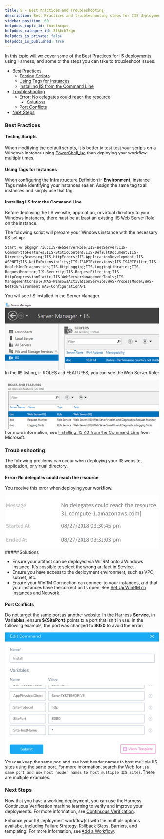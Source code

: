 ```yaml
---
title: 5 - Best Practices and Troubleshooting
description: Best Practices and troubleshooting steps for IIS deployments in Harness.
sidebar_position: 60
helpdocs_topic_id: l639i8uqxs
helpdocs_category_id: 3lkbch7kgn
helpdocs_is_private: false
helpdocs_is_published: true
---
```


In this topic will we cover some of the Best Practices for IIS deployments using Harness, and some of the steps you can take to troubleshoot issues.

* [Best Practices](https://docs.harness.io/article/l639i8uqxs-5-best-practices-and-troubleshooting#best_practices)
	+ [Testing Scripts](https://docs.harness.io/article/l639i8uqxs-5-best-practices-and-troubleshooting#testing_scripts)
	+ [Using Tags for Instances](https://docs.harness.io/article/l639i8uqxs-5-best-practices-and-troubleshooting#using_tags_for_instances)
	+ [Installing IIS from the Command Line](https://docs.harness.io/article/l639i8uqxs-5-best-practices-and-troubleshooting#installing_iis_from_the_command_line)
* [Troubleshooting](https://docs.harness.io/article/l639i8uqxs-5-best-practices-and-troubleshooting#troubleshooting)
	+ [Error: No delegates could reach the resource](https://docs.harness.io/article/l639i8uqxs-5-best-practices-and-troubleshooting#error_no_delegates_could_reach_the_resource)
		- [Solutions](https://docs.harness.io/article/l639i8uqxs-5-best-practices-and-troubleshooting#solutions)
	+ [Port Conflicts](https://docs.harness.io/article/l639i8uqxs-5-best-practices-and-troubleshooting#port_conflicts)
* [Next Steps](https://docs.harness.io/article/l639i8uqxs-5-best-practices-and-troubleshooting#next_steps)

### Best Practices

#### Testing Scripts

When modifying the default scripts, it is better to test test your scripts on a Windows instance using [PowerShell\_ise](https://docs.microsoft.com/en-us/windows-server/administration/windows-commands/powershell_ise) than deploying your workflow multiple times.

#### Using Tags for Instances

When configuring the Infrastructure Definition in **Environment**, instance Tags make identifying your instances easier. Assign the same tag to all instances and simply use that tag.

#### Installing IIS from the Command Line

Before deploying the IIS website, application, or virtual directory to your Windows instances, there must be at least an existing IIS Web Server Role on the instance.

The following script will prepare your Windows instance with the necessary IIS set up:


```
Start /w pkgmgr /iu:IIS-WebServerRole;IIS-WebServer;IIS-CommonHttpFeatures;IIS-StaticContent;IIS-DefaultDocument;IIS-DirectoryBrowsing;IIS-HttpErrors;IIS-ApplicationDevelopment;IIS-ASPNET;IIS-NetFxExtensibility;IIS-ISAPIExtensions;IIS-ISAPIFilter;IIS-HealthAndDiagnostics;IIS-HttpLogging;IIS-LoggingLibraries;IIS-RequestMonitor;IIS-Security;IIS-RequestFiltering;IIS-HttpCompressionStatic;IIS-WebServerManagementTools;IIS-ManagementConsole;WAS-WindowsActivationService;WAS-ProcessModel;WAS-NetFxEnvironment;WAS-ConfigurationAPI
```
You will see IIS installed in the Server Manager.

![](./static/5-best-practices-and-troubleshooting-27.png)In the IIS listing, in ROLES and FEATURES, you can see the Web Server Role:

![](./static/5-best-practices-and-troubleshooting-28.png)For more information, see [Installing IIS 7.0 from the Command Line](https://docs.microsoft.com/en-us/iis/install/installing-iis-7/installing-iis-from-the-command-line) from Microsoft.

### Troubleshooting

The following problems can occur when deploying your IIS website, application, or virtual directory.

#### Error: No delegates could reach the resource

You receive this error when deploying your workflow.

![](./static/5-best-practices-and-troubleshooting-29.png)##### Solutions

* Ensure your artifact can be deployed via WinRM onto a Windows instance. It's possible to select the wrong artifact in Service.
* Ensure you have access to the deployment environment, such as VPC, subnet, etc.
* Ensure your WinRM Connection can connect to your instances, and that your instances have the correct ports open. See [Set Up WinRM on Instances and Network](/article/1n0t9vo7e4-1-delegate-and-connectors-for-iis#set_up_win_rm_on_instances_and_network).

#### Port Conflicts

Do not target the same port as another website. In the Harness **Service**, in **Variables**, ensure **${SitePort}** points to a port that isn't in use. In the following example, the port was changed to **8080** to avoid the error:

![](./static/5-best-practices-and-troubleshooting-30.png)You can keep the same port and use host header names to host multiple IIS sites using the same port. For more information, search the Web for `use same port and use host header names to host multiple IIS sites`. There are multiple examples. 

### Next Steps

Now that you have a working deployment, you can use the Harness Continuous Verification machine learning to verify and improve your deployments. For more information, see [Continuous Verification](/article/myw4h9u05l-verification-providers-list).

Enhance your IIS deployment workflow(s) with the multiple options available, including Failure Strategy, Rollback Steps, Barriers, and templating. For more information, see [Add a Workflow](/article/m220i1tnia-workflow-configuration).

